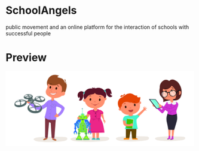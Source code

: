 # SchoolAngels

public movement and an online platform for the interaction of schools with
      successful people

# Preview

![](./images/all.jpg)

